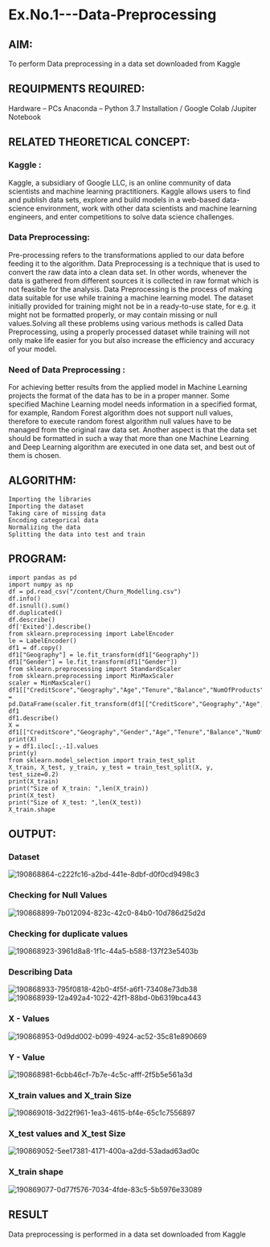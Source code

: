 # Ex.No.1---Data-Preprocessing
## AIM:

To perform Data preprocessing in a data set downloaded from Kaggle

## REQUIPMENTS REQUIRED:
Hardware – PCs
Anaconda – Python 3.7 Installation / Google Colab /Jupiter Notebook

## RELATED THEORETICAL CONCEPT:

### Kaggle :
Kaggle, a subsidiary of Google LLC, is an online community of data scientists and machine learning practitioners. Kaggle allows users to find and publish data sets, explore and build models in a web-based data-science environment, work with other data scientists and machine learning engineers, and enter competitions to solve data science challenges.

### Data Preprocessing:

Pre-processing refers to the transformations applied to our data before feeding it to the algorithm. Data Preprocessing is a technique that is used to convert the raw data into a clean data set. In other words, whenever the data is gathered from different sources it is collected in raw format which is not feasible for the analysis.
Data Preprocessing is the process of making data suitable for use while training a machine learning model. The dataset initially provided for training might not be in a ready-to-use state, for e.g. it might not be formatted properly, or may contain missing or null values.Solving all these problems using various methods is called Data Preprocessing, using a properly processed dataset while training will not only make life easier for you but also increase the efficiency and accuracy of your model.

### Need of Data Preprocessing :

For achieving better results from the applied model in Machine Learning projects the format of the data has to be in a proper manner. Some specified Machine Learning model needs information in a specified format, for example, Random Forest algorithm does not support null values, therefore to execute random forest algorithm null values have to be managed from the original raw data set.
Another aspect is that the data set should be formatted in such a way that more than one Machine Learning and Deep Learning algorithm are executed in one data set, and best out of them is chosen.


## ALGORITHM:
```
Importing the libraries
Importing the dataset
Taking care of missing data
Encoding categorical data
Normalizing the data
Splitting the data into test and train
```

## PROGRAM:
```
import pandas as pd
import numpy as np
df = pd.read_csv("/content/Churn_Modelling.csv")
df.info()
df.isnull().sum()
df.duplicated()
df.describe()
df['Exited'].describe()
from sklearn.preprocessing import LabelEncoder
le = LabelEncoder()
df1 = df.copy()
df1["Geography"] = le.fit_transform(df1["Geography"])
df1["Gender"] = le.fit_transform(df1["Gender"])
from sklearn.preprocessing import StandardScaler
from sklearn.preprocessing import MinMaxScaler
scaler = MinMaxScaler()
df1[["CreditScore","Geography","Age","Tenure","Balance","NumOfProducts","EstimatedSalary"]] = pd.DataFrame(scaler.fit_transform(df1[["CreditScore","Geography","Age","Tenure","Balance","NumOfProducts","EstimatedSalary"]]))
df1
df1.describe()
X = df1[["CreditScore","Geography","Gender","Age","Tenure","Balance","NumOfProducts","HasCrCard","IsActiveMember","EstimatedSalary"]].values
print(X)
y = df1.iloc[:,-1].values
print(y)
from sklearn.model_selection import train_test_split
X_train, X_test, y_train, y_test = train_test_split(X, y, test_size=0.2)
print(X_train)
print("Size of X_train: ",len(X_train))
print(X_test)
print("Size of X_test: ",len(X_test))
X_train.shape
```

## OUTPUT:
### Dataset
![190868864-c222fc16-a2bd-441e-8dbf-d0f0cd9498c3](https://user-images.githubusercontent.com/93427278/190887932-1be6adad-ee26-4401-b08a-4acb35cac74a.png)

### Checking for Null Values
![190868899-7b012094-823c-42c0-84b0-10d786d25d2d](https://user-images.githubusercontent.com/93427278/190887937-e41c748c-2fbf-40cd-bab3-b7cd2ac30e86.png)

### Checking for duplicate values
![190868923-3961d8a8-1f1c-44a5-b588-137f23e5403b](https://user-images.githubusercontent.com/93427278/190887943-b28d27c3-8840-461f-838b-ff9d21145a30.png)

### Describing Data
![190868933-795f0818-42b0-4f5f-a6f1-73408e73db38](https://user-images.githubusercontent.com/93427278/190887950-7d8ff256-56b5-4dc4-9712-5c512e75d84d.png)
![190868939-12a492a4-1022-42f1-88bd-0b6319bca443](https://user-images.githubusercontent.com/93427278/190887955-5df2cb7f-5db3-4aef-a693-8a20d170b900.png)

### X - Values
![190868953-0d9dd002-b099-4924-ac52-35c81e890669](https://user-images.githubusercontent.com/93427278/190887962-7a1747fa-b93c-42be-9aec-8ac5a3f37bda.png)

### Y - Value
![190868981-6cbb46cf-7b7e-4c5c-afff-2f5b5e561a3d](https://user-images.githubusercontent.com/93427278/190887966-c905dfa9-3d4a-48bc-a74b-13cd80c1ba63.png)

### X_train values and X_train Size
![190869018-3d22f961-1ea3-4615-bf4e-65c1c7556897](https://user-images.githubusercontent.com/93427278/190887974-cc92d500-0e84-44c9-b02a-f4a9aae0cfa7.png)

### X_test values and X_test Size
![190869052-5ee17381-4171-400a-a2dd-53adad63ad0c](https://user-images.githubusercontent.com/93427278/190887980-468d4264-972c-451e-81bc-710e94b1764f.png)

### X_train shape
![190869077-0d77f576-7034-4fde-83c5-5b5976e33089](https://user-images.githubusercontent.com/93427278/190887987-14633afc-6cc5-4144-bd37-b7160d9120c2.png)

## RESULT
Data preprocessing is performed in a data set downloaded from Kaggle
